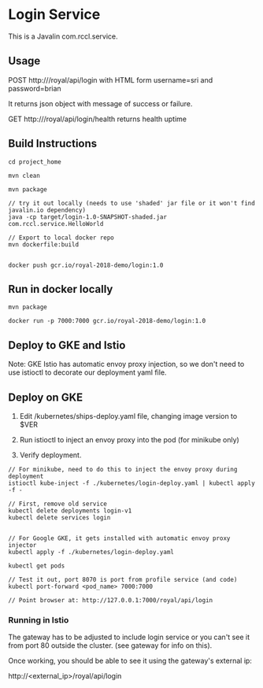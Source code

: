 # Login Service
This is a Javalin com.rccl.service.

## Usage

POST http://<external-ip>/royal/api/login with HTML form username=sri and password=brian

It returns json object with message of success or failure.


GET http://<external-ip>/royal/api/login/health  returns health uptime

## Build Instructions

```
cd project_home

mvn clean

mvn package

// try it out locally (needs to use 'shaded' jar file or it won't find javalin.io dependency)
java -cp target/login-1.0-SNAPSHOT-shaded.jar com.rccl.service.HelloWorld

// Export to local docker repo
mvn dockerfile:build


docker push gcr.io/royal-2018-demo/login:1.0

```

## Run in docker locally

```
mvn package

docker run -p 7000:7000 gcr.io/royal-2018-demo/login:1.0

```

## Deploy to GKE and Istio
Note: GKE Istio has automatic envoy proxy injection, so we don't need to use istioctl to decorate our deployment
yaml file. 

## Deploy on GKE

1. Edit /kubernetes/ships-deploy.yaml file, changing image version to $VER

2. Run istioctl to inject an envoy proxy into the pod (for minikube only)

3. Verify deployment.

```
// For minikube, need to do this to inject the envoy proxy during deployment
istioctl kube-inject -f ./kubernetes/login-deploy.yaml | kubectl apply -f -

// First, remove old service
kubectl delete deployments login-v1
kubectl delete services login


// For Google GKE, it gets installed with automatic envoy proxy injector
kubectl apply -f ./kubernetes/login-deploy.yaml

kubectl get pods

// Test it out, port 8070 is port from profile service (and code)
kubectl port-forward <pod_name> 7000:7000

// Point browser at: http://127.0.0.1:7000/royal/api/login

```

### Running in Istio
The gateway has to be adjusted to include login service or you can't see it from port 80 outside the cluster.
(see gateway for info on this).

Once working, you should be able to see it using the gateway's external ip:

http://<external_ip>/royal/api/login
